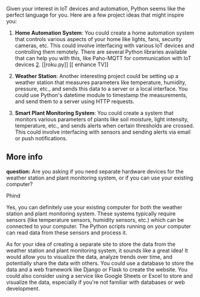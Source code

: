 Given your interest in IoT devices and automation, Python seems like the perfect language for you. Here are a few project ideas that might inspire you:

1. **Home Automation System**: You could create a home automation system that controls various aspects of your home like lights, fans, security cameras, etc. This could involve interfacing with various IoT devices and controlling them remotely. There are several Python libraries available that can help you with this, like Paho-MQTT for communication with IoT devices [2](https://medium.com/@VAISHAK_CP/python-for-iot-connecting-and-controlling-devices-3f1c7f7e9423).
[[roku.py]] [[ enhance TV]]
    

2. **Weather Station**: Another interesting project could be setting up a weather station that measures parameters like temperature, humidity, pressure, etc., and sends this data to a server or a local interface. You could use Python's datetime module to timestamp the measurements, and send them to a server using HTTP requests.
    

3. **Smart Plant Monitoring System**: You could create a system that monitors various parameters of plants like soil moisture, light intensity, temperature, etc., and sends alerts when certain thresholds are crossed. This could involve interfacing with sensors and sending alerts via email or push notifications.

## More info 
**question:** Are you asking if you need separate hardware devices for the weather station and plant monitoring system, or if you can use your existing computer?

Phind

Yes, you can definitely use your existing computer for both the weather station and plant monitoring system. These systems typically require sensors (like temperature sensors, humidity sensors, etc.) which can be connected to your computer. The Python scripts running on your computer can read data from these sensors and process it.

As for your idea of creating a separate site to store the data from the weather station and plant monitoring system, it sounds like a great idea! It would allow you to visualize the data, analyze trends over time, and potentially share the data with others. You could use a database to store the data and a web framework like Django or Flask to create the website. You could also consider using a service like Google Sheets or Excel to store and visualize the data, especially if you're not familiar with databases or web development.



